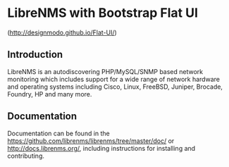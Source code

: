 # LibreNMS with Bootstrap Flat UI
(http://designmodo.github.io/Flat-UI/)

Introduction
------------

LibreNMS is an autodiscovering PHP/MySQL/SNMP based network monitoring
which includes support for a wide range of network hardware and operating
systems including Cisco, Linux, FreeBSD, Juniper, Brocade, Foundry, HP and
many more.


Documentation
-------------

Documentation can be found in the https://github.com/librenms/librenms/tree/master/doc/ or http://docs.librenms.org/, including instructions for installing and contributing.
